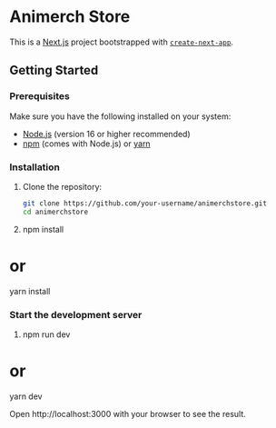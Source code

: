 # Animerch Store

This is a [Next.js](https://nextjs.org) project bootstrapped with [`create-next-app`](https://nextjs.org/docs/app/api-reference/cli/create-next-app).

## Getting Started

### Prerequisites

Make sure you have the following installed on your system:

- [Node.js](https://nodejs.org/) (version 16 or higher recommended)
- [npm](https://www.npmjs.com/) (comes with Node.js) or [yarn](https://yarnpkg.com/)

### Installation

1. Clone the repository:

   ```bash
   git clone https://github.com/your-username/animerchstore.git
   cd animerchstore

   ```

2. npm install

# or

yarn install

### Start the development server

1. npm run dev

# or

yarn dev

Open http://localhost:3000 with your browser to see the result.
